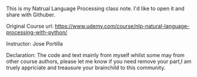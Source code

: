 This is my Natrual Language Processing class note. I'd like to open it and share with Githuber. 

Original Course url:
https://www.udemy.com/course/nlp-natural-language-processing-with-python/

Instructor: 
Jose Portilla

Declaration:
The code and text mainly from myself whilst some may from other course authors, please let me know if you need remove your part,I am truely appriciate and treausure your brainchild to this community.
